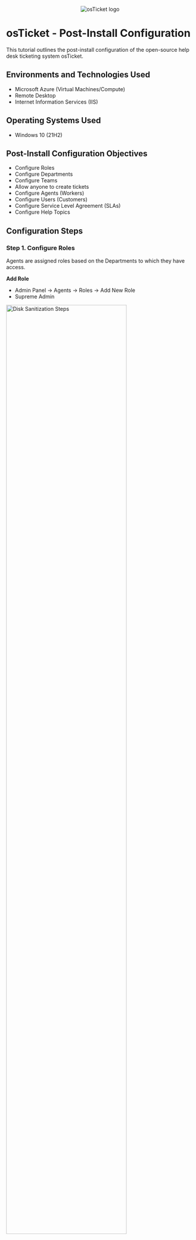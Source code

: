 <p align="center">
<img src="https://i.imgur.com/Clzj7Xs.png" alt="osTicket logo"/>
</p>

<h1>osTicket - Post-Install Configuration</h1>
This tutorial outlines the post-install configuration of the open-source help desk ticketing system osTicket.<br />

<h2>Environments and Technologies Used</h2>

- Microsoft Azure (Virtual Machines/Compute)
- Remote Desktop
- Internet Information Services (IIS)

<h2>Operating Systems Used </h2>

- Windows 10</b> (21H2)

<h2>Post-Install Configuration Objectives</h2>

- Configure Roles
- Configure Departments
- Configure Teams
- Allow anyone to create tickets
- Configure Agents (Workers)
- Configure Users (Customers)
- Configure Service Level Agreement (SLAs)
- Configure Help Topics

<h2>Configuration Steps</h2>

<h3>Step 1. Configure Roles</h3>

Agents are assigned roles based on the Departments to which they have access.

**Add Role**
- Admin Panel -> Agents -> Roles -> Add New Role
- Supreme Admin

<p>
<img src="https://i.imgur.com/gpxx8hh.png" height="80%" width="80%" alt="Disk Sanitization Steps"/>
</p>
<p>
<img src="https://i.imgur.com/gsYpF7W.png" height="80%" width="80%" alt="Disk Sanitization Steps"/>
</p>
<p>
<img src="https://i.imgur.com/R4HDxDq.png" height="80%" width="80%" alt="Disk Sanitization Steps"/>
</p>
<p>
<img src="https://i.imgur.com/ic8yhcA.png" height="80%" width="80%" alt="Disk Sanitization Steps"/>
</p>
<p>
<img src="https://i.imgur.com/6DrekNo.png" height="80%" width="80%" alt="Disk Sanitization Steps"/>
</p>
<p>
<img src="https://i.imgur.com/qFXjfhD.png" height="80%" width="80%" alt="Disk Sanitization Steps"/>
</p>

<h3>Step 2. Configure Departments</h3>

The help desk's Departments are used to route tickets, thus each Department has a variety of settings that can be set.

**Add Departments**
- Admin Panel -> Agents -> Departments -> Add New Department
- System Administrators

<p>
<img src="https://i.imgur.com/m6qryWE.png" height="80%" width="80%" alt="Disk Sanitization Steps"/>
</p>
<p>
<img src="https://i.imgur.com/kp3c1Yr.png" height="80%" width="80%" alt="Disk Sanitization Steps"/>
</p>

<h3>Step 3. Configure Teams</h3>

You can group Agents from several Departments using teams to solve a certain problem.

**Add Teams**
- Admin Panel -> Agents -> Teams -> Add New Team
  - Level I Support
  - Level II Support

<p>
<img src="https://i.imgur.com/EtD6beg.png" height="80%" width="80%" alt="Disk Sanitization Steps"/>
</p>
<p>
<img src="https://i.imgur.com/1i3Xgwn.png" height="80%" width="80%" alt="Disk Sanitization Steps"/>
</p>

<h3>Step 4. Allow anyone to create tickets</h3>

- Admin Panel -> Settings -> User Settings
- Registration Required: Uncheck “Require registration and login to create tickets”

<p>
<img src="https://i.imgur.com/kcW6wER.png" height="80%" width="80%" alt="Disk Sanitization Steps"/>
</p>

<h3>Step 5. Configure Agents(Workers)</h3>

Agents are granted access to the help desk in order to respond to and resolve tickets.
Create two Agents, Jane Doe with administrator access and John Doe as a support.

**Add Agents**
- Admin Panel -> Agents -> Add New Agent
  - Jane Doe
  - John Doe

<p>
<img src="https://i.imgur.com/Jc2MhjY.png" height="80%" width="80%" alt="Disk Sanitization Steps"/>
</p>
<p>
<img src="https://i.imgur.com/pgMx5Ro.png" height="80%" width="80%" alt="Disk Sanitization Steps"/>
</p>
<p>
<img src="https://i.imgur.com/b2RRaRj.png" height="80%" width="80%" alt="Disk Sanitization Steps"/>
</p>
<p>
<img src="https://i.imgur.com/av4w9vo.png" height="80%" width="80%" alt="Disk Sanitization Steps"/>
</p>
<p>
<img src="https://i.imgur.com/UWdnBmS.png" height="80%" width="80%" alt="Disk Sanitization Steps"/>
</p>
<p>
<img src="https://i.imgur.com/b2RRaRj.png" height="80%" width="80%" alt="Disk Sanitization Steps"/>
</p>
<p>
<img src="https://i.imgur.com/ip16yjG.png" height="80%" width="80%" alt="Disk Sanitization Steps"/>
</p>

<h3>Step 6. Configure Users (Customers)</h3>

Users can now register for an account and log in to generate tickets or check the status of existing tickets. Either the Agent Panel or the Admin Panel can be used to add users. In this case, two users were established via the Agent Panel.

**Add Users**
- Agent Panel -> Users -> Add User
  - Karen
  - Ken

<p>
<img src="https://i.imgur.com/jOnUAz9.png" height="80%" width="80%" alt="Disk Sanitization Steps"/>
</p>
<p>
<img src="https://i.imgur.com/JDrU86X.png" height="80%" width="80%" alt="Disk Sanitization Steps"/>
</p>
<p>
<img src="https://i.imgur.com/awR7kcH.png" height="80%" width="80%" alt="Disk Sanitization Steps"/>
</p>
<p>
<img src="https://i.imgur.com/wvfrF56.png" height="80%" width="80%" alt="Disk Sanitization Steps"/>
</p>

<h3>Step 7. Configure Service Level Agreement (SLAs)</h3>

The SLA Plan's goal is to specify how long the help desk administrator anticipates it will take to resolve tickets.

**Add Service Level Agreement (SLAs)**
- Admin Panel -> Manage -> SLA -> Add New SLA Plan
  - Sev-A (1 hour, 24/7)
  - Sev-B (4 hours, 24/7)
  - Sev-C (8 hours, business hours Mon - Fri 8am-5pm with U.S. Holidays)

<p>
<img src="https://i.imgur.com/gn1liIR.png" height="80%" width="80%" alt="Disk Sanitization Steps"/>
</p>
<p>
<img src="https://i.imgur.com/0VstBXf.png" height="80%" width="80%" alt="Disk Sanitization Steps"/>
</p>
<p>
<img src="https://i.imgur.com/n5a7J0T.png" height="80%" width="80%" alt="Disk Sanitization Steps"/>
</p>
<p>
<img src="https://i.imgur.com/vX4zx0M.png" height="80%" width="80%" alt="Disk Sanitization Steps"/>
</p>
<p>
<img src="https://i.imgur.com/KFGNt9G.png" height="80%" width="80%" alt="Disk Sanitization Steps"/>
</p>

<h3>Step 8. Configure Help Topics</h3>

Help Topics will simplify the help desk experience for your end users and ensure correct ticket assignment and timely resolution.

**Add Help Topics**
- Admin Panel -> Manage -> Help Topics -> Add New Help Topic
  - Business Critical Outage
  - Personal Computer Issues
  - Equipment Request
  - Password Reset
  
<p>
<img src="https://i.imgur.com/2jTOhtx.png" height="80%" width="80%" alt="Disk Sanitization Steps"/>
</p>
<p>
<img src="https://i.imgur.com/7DFqLmZ.png" height="80%" width="80%" alt="Disk Sanitization Steps"/>
</p>
<p>
<img src="https://i.imgur.com/qPXFtJl.png" height="80%" width="80%" alt="Disk Sanitization Steps"/>
</p>
<p>
<img src="https://i.imgur.com/WrLpIku.png" height="80%" width="80%" alt="Disk Sanitization Steps"/>
</p>
<p>
<img src="https://i.imgur.com/4r39Vmo.png" height="80%" width="80%" alt="Disk Sanitization Steps"/>
</p>

osTicket is now set up. The following tutorial will demonstrate how to submit and respond to tickets. This will help you gain confidence and skill. The ticketing system is vital in the Help Desk Profession.
